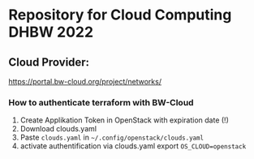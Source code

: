 # Repository for Cloud Computing DHBW 2022



## Cloud Provider:
https://portal.bw-cloud.org/project/networks/

### How to authenticate terraform with BW-Cloud
1)  Create Applikation Token in OpenStack with expiration date (!)
2)  Download clouds.yaml 
3)  Paste `clouds.yaml` in `~/.config/openstack/clouds.yaml`
4)  activate authentification via clouds.yaml export `OS_CLOUD=openstack`
